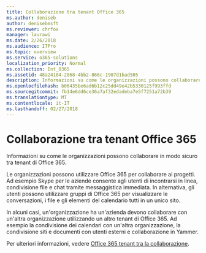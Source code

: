 ```yaml
---
title: Collaborazione tra tenant Office 365
ms.author: deniseb
author: denisebmsft
ms.reviewer: chrfox
manager: laurawi
ms.date: 2/26/2018
ms.audience: ITPro
ms.topic: overview
ms.service: o365-solutions
localization_priority: Normal
ms.collection: Ent_O365
ms.assetid: 48a24184-2868-4bb2-866c-1907d1bad505
description: Informazioni su come le organizzazioni possono collaborare in modo sicuro tra tenant di Office 365.
ms.openlocfilehash: b06435be6ad6b12c25dd49e42b5330125f993ffd
ms.sourcegitcommit: fb14e6dd6ce36a7af32edadeba7e5f7251a72b39
ms.translationtype: MT
ms.contentlocale: it-IT
ms.lasthandoff: 02/27/2018
---
```

# <a name="office-365-cross-tenant-collaboration"></a>Collaborazione tra tenant Office 365

Informazioni su come le organizzazioni possono collaborare in modo sicuro tra tenant di Office 365.
  
Le organizzazioni possono utilizzare Office 365 per collaborare ai progetti. Ad esempio Skype per le aziende consente agli utenti di incontrarsi in linea, condivisione file e chat tramite messaggistica immediata. In alternativa, gli utenti possono utilizzare gruppi di Office 365 per visualizzare le conversazioni, i file e gli elementi del calendario tutti in un unico sito.
  
In alcuni casi, un'organizzazione ha un'azienda devono collaborare con un'altra organizzazione utilizzando un altro tenant di Office 365. Ad esempio la condivisione dei calendari con un'altra organizzazione, la condivisione siti e documenti con utenti esterni e collaborazione in Yammer.
  
Per ulteriori informazioni, vedere [Office 365 tenant tra la collaborazione](https://support.office.com/en-us/article/Office-365-inter-tenant-collaboration-eb45fd8b-1d5d-4b0c-9c5a-479dbb176e7d).
